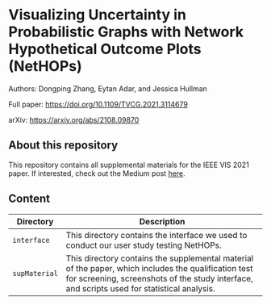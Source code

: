 # Visualizing Uncertainty in Probabilistic Graphs with Network Hypothetical Outcome Plots (NetHOPs)

Authors: Dongping Zhang, Eytan Adar, and Jessica Hullman

Full paper: <https://doi.org/10.1109/TVCG.2021.3114679>

arXiv: <https://arxiv.org/abs/2108.09870>

## About this repository

This repository contains all supplemental materials for the IEEE VIS 2021 paper. If interested, check out the Medium post [here](https://medium.com/multiple-views-visualization-research-explained/what-is-graph-uncertainty-and-how-can-analysts-visualize-probabilistic-graphs-5f0d91eed37a).

## Content

| Directory     | Description                                                                                                                                                                                         |
| ------------- | --------------------------------------------------------------------------------------------------------------------------------------------------------------------------------------------------- |
| `interface`   | This directory contains the interface we used to conduct our user study testing NetHOPs.                                                                                                            |
| `supMaterial` | This directory contains the supplemental material of the paper, which includes the qualification test for screening, screenshots of the study interface, and scripts used for statistical analysis. |
